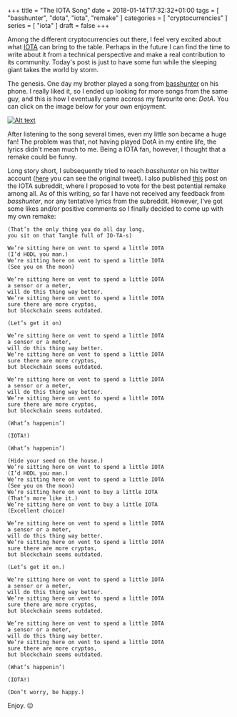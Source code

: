 +++
title = "The IOTA Song"
date = 2018-01-14T17:32:32+01:00
tags = [ "basshunter", "dota", "iota", "remake" ]
categories = [ "cryptocurrencies" ]
series = [ "iota" ]
draft = false
+++

Among the different cryptocurrencies out there, I feel very excited about what [IOTA](https://iota.org/) can bring to the table. Perhaps in the future I can find the time to write about it from a technical perspective and make a real contribution to its community. Today's post is just to have some fun while the sleeping giant takes the world by storm.

The genesis. One day my brother played a song from [basshunter](https://en.wikipedia.org/wiki/Basshunter)  on his phone. I really liked it, so I ended up looking for more songs from the same guy, and this is how I eventually came accross my favourite one: *DotA*. You can click on the image below for your own enjoyment.

[![Alt text](https://img.youtube.com/vi/qTsaS1Tm-Ic/hqdefault.jpg)](https://www.youtube.com/watch?v=qTsaS1Tm-Ic)

After listening to the song several times, even my little son became a huge fan! The problem was that, not having played DotA in my entire life, the lyrics didn't mean much to me. Being a IOTA fan, however, I thought that a remake could be funny.

Long story short, I subsequently tried to reach *basshunter* on his twitter account ([here](https://twitter.com/salvalcantara/status/951202099316101120) you can see the original tweet). I also published [this](https://www.reddit.com/r/Iota/comments/7punpy/let_us_vote_for_a_remake_of_the_basshunter_dota/?ref=share&ref_source=link) post on the IOTA subreddit, where I proposed to vote for the best potential remake among all. As of this writing, so far I have not received any feedback from *basshunter*, nor any tentative lyrics from the subreddit. However, I've got some likes and/or positive comments so I finally decided to come up with my own remake:

```text
(That’s the only thing you do all day long,
you sit on that Tangle full of IO-TA-s)

We’re sitting here on vent to spend a little IOTA
(I’d HODL you man.)
We’re sitting here on vent to spend a little IOTA
(See you on the moon)

We’re sitting here on vent to spend a little IOTA
a sensor or a meter,
will do this thing way better. 
We’re sitting here on vent to spend a little IOTA
sure there are more cryptos,
but blockchain seems outdated.

(Let’s get it on)

We’re sitting here on vent to spend a little IOTA
a sensor or a meter,
will do this thing way better. 
We’re sitting here on vent to spend a little IOTA
sure there are more cryptos,
but blockchain seems outdated.

We’re sitting here on vent to spend a little IOTA
a sensor or a meter,
will do this thing way better. 
We’re sitting here on vent to spend a little IOTA
sure there are more cryptos,
but blockchain seems outdated.

(What’s happenin’)

(IOTA!)

(What’s happenin’)

(Hide your seed on the house.)
We’re sitting here on vent to spend a little IOTA
(I’d HODL you man.)
We’re sitting here on vent to spend a little IOTA
(See you on the moon)
We’re sitting here on vent to buy a little IOTA
(That’s more like it.)
We’re sitting here on vent to buy a little IOTA
(Excellent choice)

We’re sitting here on vent to spend a little IOTA
a sensor or a meter,
will do this thing way better. 
We’re sitting here on vent to spend a little IOTA
sure there are more cryptos,
but blockchain seems outdated.

(Let’s get it on.)

We’re sitting here on vent to spend a little IOTA
a sensor or a meter,
will do this thing way better. 
We’re sitting here on vent to spend a little IOTA
sure there are more cryptos,
but blockchain seems outdated.

We’re sitting here on vent to spend a little IOTA
a sensor or a meter,
will do this thing way better. 
We’re sitting here on vent to spend a little IOTA
sure there are more cryptos,
but blockchain seems outdated.

(What’s happenin’)

(IOTA!)

(Don’t worry, be happy.)
``` 

Enjoy. :wink: